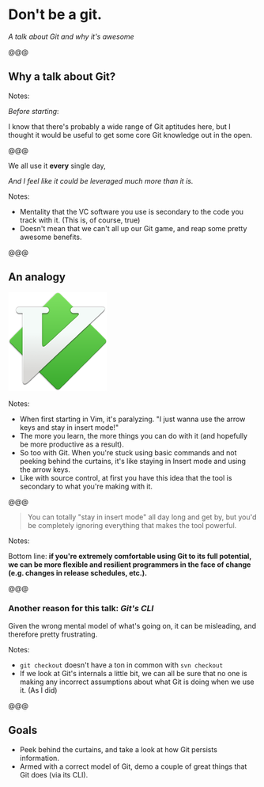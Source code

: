 # Don't be a git.
_A talk about Git and why it's awesome_

@@@

## Why a talk about Git?

Notes:

_Before starting_:

I know that there's probably a wide range of Git aptitudes here, but I thought
it would be useful to get some core Git knowledge out in the open.

@@@

We all use it **every** single day,
<p class="fragment"><i>And I feel like it could be leveraged much more than it is.</i></p>

Notes:

- Mentality that the VC software you use is secondary to the code you track with
  it. (This is, of course, true)
- Doesn't mean that we can't all up our Git game, and reap some pretty awesome
  benefits.

@@@

## An analogy

<img alt="Vim" src="img/vim.png" class="fragment img-simple" />

Notes:

- When first starting in Vim, it's paralyzing. "I just wanna use the arrow
  keys and stay in insert mode!"
- The more you learn, the more things you can do with it (and hopefully be more
  productive as a result).
- So too with Git. When you're stuck using basic commands and not peeking behind
  the curtains, it's like staying in Insert mode and using the arrow keys.
- Like with source control, at first you have this idea that the tool is
  secondary to what you're making with it.

@@@

> You can totally "stay in insert mode" all day long and get by, but you'd be
> completely ignoring everything that makes the tool powerful.

Notes:

Bottom line: **if you're extremely comfortable using Git to its full potential,
we can be more flexible and resilient programmers in the face of change (e.g.
changes in release schedules, etc.).**

@@@

### Another reason for this talk: <i>Git's CLI</i> ###

<p class="fragment">Given the wrong mental model of what's going on, it can be misleading, and
therefore pretty frustrating.</p>

Notes:

- `git checkout` doesn't have a ton in common with `svn checkout`
- If we look at Git's internals a little bit, we can all be sure that no one is
  making any incorrect assumptions about what Git is doing when we use it. (As I
  did)

@@@

## Goals ##

- Peek behind the curtains, and take a look at how Git persists information.
- Armed with a correct model of Git, demo a couple of great things that Git does (via its CLI).

